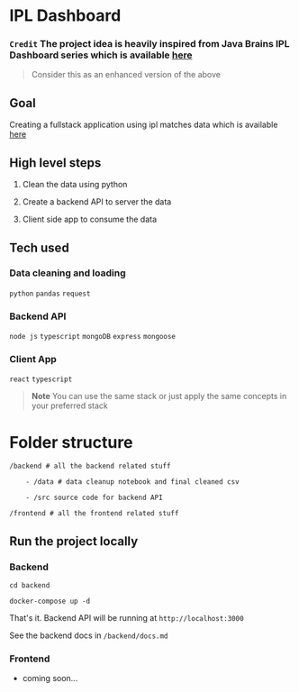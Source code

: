 # IPL Dashboard

### `Credit` The project idea is heavily inspired from **Java Brains** IPL Dashboard series which is available [here](https://www.youtube.com/playlist?list=PLqq-6Pq4lTTa8V613TZhGq4o8hSgkMGQ0)

> Consider this as an enhanced version of the above

## Goal

Creating a fullstack application using ipl matches data which is available [here](https://www.kaggle.com/patrickb1912/ipl-complete-dataset-20082020?select=IPL+Matches+2008-2020.csv)

## High level steps

1. Clean the data using python

2. Create a backend API to server the data

3. Client side app to consume the data

## Tech used

### Data cleaning and loading

`python` `pandas` `request`

### Backend API

`node js` `typescript` `mongoDB` `express` `mongoose`

### Client App

`react` `typescript`

> **Note** You can use the same stack or just apply the same concepts in your preferred stack

# Folder structure

```
/backend # all the backend related stuff

    - /data # data cleanup notebook and final cleaned csv

    - /src source code for backend API

/frontend # all the frontend related stuff
```

## Run the project locally

### Backend

```
cd backend

docker-compose up -d
```

That's it. Backend API will be running at `http://localhost:3000`

See the backend docs in `/backend/docs.md`

### Frontend

- coming soon...
